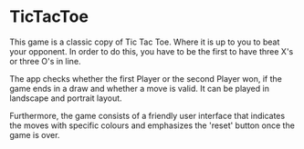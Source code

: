 # TicTacToe

This game is a classic copy of Tic Tac Toe. Where it is up to you to beat your opponent.
In order to do this, you have to be the first to have three X's or three O's in line.

The app checks whether the first Player or the second Player won, if the game ends in a draw and whether a move is valid.
It can be played in landscape and portrait layout. 

Furthermore, the game consists of a friendly user interface that indicates the moves with specific colours
and emphasizes the 'reset' button once the game is over.
